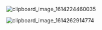 ![clipboard_image_1614224460035](/Users/didi/Downloads/clipboard_image_1614224460035.png)

![clipboard_image_1614262914774](/Users/didi/Downloads/clipboard_image_1614262914774.png)

